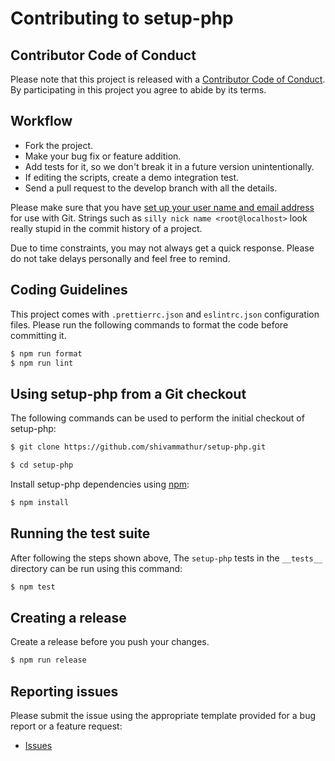# Contributing to setup-php

## Contributor Code of Conduct

Please note that this project is released with a [Contributor Code of Conduct](CODE_OF_CONDUCT.md). By participating in this project you agree to abide by its terms.

## Workflow

* Fork the project.
* Make your bug fix or feature addition.
* Add tests for it, so we don't break it in a future version unintentionally.
* If editing the scripts, create a demo integration test.
* Send a pull request to the develop branch with all the details.

Please make sure that you have [set up your user name and email address](https://git-scm.com/book/en/v2/Getting-Started-First-Time-Git-Setup) for use with Git. Strings such as `silly nick name <root@localhost>` look really stupid in the commit history of a project.

Due to time constraints, you may not always get a quick response. Please do not take delays personally and feel free to remind.

## Coding Guidelines

This project comes with `.prettierrc.json` and `eslintrc.json` configuration files. Please run the following commands to format the code before committing it.

```bash
$ npm run format
$ npm run lint
```

## Using setup-php from a Git checkout

The following commands can be used to perform the initial checkout of setup-php:

```bash
$ git clone https://github.com/shivammathur/setup-php.git

$ cd setup-php
```

Install setup-php dependencies using [npm](https://www.npmjs.com/):

```bash
$ npm install
```

## Running the test suite

After following the steps shown above, The `setup-php` tests in the `__tests__` directory can be run using this command:

```bash
$ npm test
```

## Creating a release

Create a release before you push your changes.

```bash
$ npm run release
```

## Reporting issues

Please submit the issue using the appropriate template provided for a bug report or a feature request:

* [Issues](https://github.com/shivammathur/setup-php/issues)
